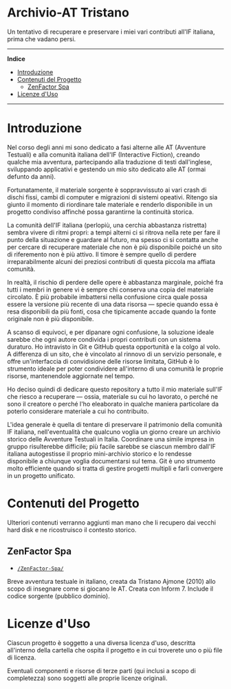 # Archivio-AT Tristano

Un tentativo di recuperare e preservare i miei vari contributi all'IF italiana, prima che vadano persi.

-----

**Indice**

<!-- MarkdownTOC autolink="true" bracket="round" autoanchor="false" lowercase="only_ascii" uri_encoding="true" levels="1,2,3" -->

- [Introduzione](#introduzione)
- [Contenuti del Progetto](#contenuti-del-progetto)
    - [ZenFactor Spa](#zenfactor-spa)
- [Licenze d'Uso](#licenze-duso)

<!-- /MarkdownTOC -->

-----

# Introduzione

Nel corso degli anni mi sono dedicato a fasi alterne alle AT (Avventure Testuali) e alla comunità italiana dell'IF (Interactive Fiction), creando qualche mia avventura, partecipando alla traduzione di testi dall'inglese, sviluppando applicativi e gestendo un mio sito dedicato alle AT (ormai defunto da anni).

Fortunatamente, il materiale sorgente è soppravvissuto ai vari crash di dischi fissi, cambi di computer e migrazioni di sistemi opeativi. Ritengo sia giunto il momento di riordinare tale materiale e renderlo disponibile in un progetto condiviso affinché possa garantirne la continuità storica.

La comunità dell'IF italiana (perlopiù, una cerchia abbastanza ristretta) sembra vivere di ritmi propri: a tempi alterni ci si ritrova nella rete per fare il punto della situazione e guardare al futuro, ma spesso ci si contatta anche per cercare di recuperare materiale che non è più disponibile poiché un sito di riferemento non è più attivo. Il timore è sempre quello di perdere irreparabilmente alcuni dei preziosi contributi di questa piccola ma affiata comunità.

In realtà, il rischio di perdere delle opere è abbastanza marginale, poiché fra tutti i membri in genere vi è sempre chi conserva una copia del materiale circolato. È più probabile imbattersi nella confusione circa quale possa essere la versione più recente di una data risorsa — specie quando essa è resa disponibili da più fonti, cosa che tipicamente accade quando la fonte originale non è più disponibile.

A scanso di equivoci, e per dipanare ogni confusione, la soluzione ideale sarebbe che ogni autore condivida i propri contributi con un sistema duraturo. Ho intravisto in Git e GitHub questa opportunità e la colgo al volo. A differenza di un sito, che è vincolato al rinnovo di un servizio personale, e offre un'interfaccia di convidisione delle risorse limitata, GitHub è lo strumento ideale per poter condividere all'interno di una comunità le proprie risorse, mantenendole aggiornate nel tempo.

Ho deciso quindi di dedicare questo repository a tutto il mio materiale sull'IF che riesco a recuperare — ossia, materiale su cui ho lavorato, o perché ne sono il creatore o perché l'ho eleaborato in qualche maniera particolare da poterlo considerare materiale a cui ho contribuito.

L'idea generale è quella di tentare di preservare il patrimonio della comunità IF italiana, nell'eventualità che qualcuno voglia un giorno creare un archivio storico delle Avventure Testuali in Italia. Coordinare una simile impresa in gruppo risulterebbe difficile; più facile sarebbe se ciascun membro dall'IF italiana autogestisse il proprio mini-archivio storico e lo rendesse disponibile a chiunque voglia documentarsi sul tema. Git è uno strumento molto efficiente quando si tratta di gestire progetti multipli e farli convergere in un progetto unificato.

# Contenuti del Progetto

Ulteriori contenuti verranno aggiunti man mano che li recupero dai vecchi hard disk e ne ricostruisco il contesto storico.

## ZenFactor Spa

- [`/ZenFactor-Spa/`](./ZenFactor-Spa)

Breve avventura testuale in italiano, creata da Tristano Ajmone (2010) allo scopo di insegnare come si giocano le AT. Creata con Inform 7. Include il codice sorgente (pubblico dominio).

# Licenze d'Uso

Ciascun progetto è soggetto a una diversa licenza d'uso, descritta all'interno della cartella che ospita il progetto e in cui troverete uno o più file di licenza.

Eventuali componenti e risorse di terze parti (qui inclusi a scopo di completezza) sono soggetti alle proprie licenze originali.